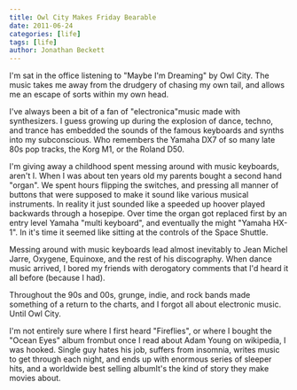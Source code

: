 ```yaml
---
title: Owl City Makes Friday Bearable
date: 2011-06-24
categories: [life]
tags: [life]
author: Jonathan Beckett
---
```


I'm sat in the office listening to "Maybe I'm Dreaming" by Owl City. The music takes me away from the drudgery of chasing my own tail, and allows me an escape of sorts within my own head.

I've always been a bit of a fan of "electronica"music made with synthesizers. I guess growing up during the explosion of dance, techno, and trance has embedded the sounds of the famous keyboards and synths into my subconscious. Who remembers the Yamaha DX7 of so many late 80s pop tracks, the Korg M1, or the Roland D50.

I'm giving away a childhood spent messing around with music keyboards, aren't I. When I was about ten years old my parents bought a second hand "organ". We spent hours flipping the switches, and pressing all manner of buttons that were supposed to make it sound like various musical instruments. In reality it just sounded like a speeded up hoover played backwards through a hosepipe. Over time the organ got replaced first by an entry level Yamaha "multi keyboard", and eventually the might "Yamaha HX-1". In it's time it seemed like sitting at the controls of the Space Shuttle.

Messing around with music keyboards lead almost inevitably to Jean Michel Jarre, Oxygene, Equinoxe, and the rest of his discography. When dance music arrived, I bored my friends with derogatory comments that I'd heard it all before (because I had).

Throughout the 90s and 00s, grunge, indie, and rock bands made something of a return to the charts, and I forgot all about electronic music. Until Owl City.

I'm not entirely sure where I first heard "Fireflies", or where I bought the "Ocean Eyes" album frombut once I read about Adam Young on wikipedia, I was hooked. Single guy hates his job, suffers from insomnia, writes music to get through each night, and ends up with enormous series of sleeper hits, and a worldwide best selling albumIt's the kind of story they make movies about.